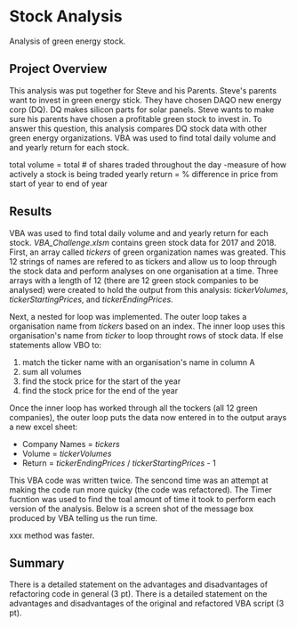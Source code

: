 # Stock Analysis
Analysis of green energy stock.

## Project Overview

This analysis was put together for Steve and his Parents. Steve's parents want to invest in green energy stick. They have chosen DAQO new energy corp (DQ). DQ makes silicon parts for solar panels. Steve wants to make sure his parents have chosen a profitable green stock to invest in. To answer this question, this analysis compares DQ stock data with other green energy organizations. VBA was used to find total daily volume and and yearly return for each stock. 

  total volume = total # of shares traded throughout the day -measure of how actively a stock is being traded 
  yearly return = % difference in price from start of year to end of year
  
 
## Results 

VBA was used to find total daily volume and and yearly return for each stock. *VBA_Challenge.xlsm* contains green stock data for 2017 and 2018. First, an array called *tickers* of green organization names was greated. This 12 strings of names are refered to as tickers and allow us to loop through the stock data and perform analyses on one organisation at a time. Three arrays with a length of 12 (there are 12 green stock companies to be analysed) were created to hold the output from this analysis: *tickerVolumes*, *tickerStartingPrices*, and *tickerEndingPrices*. 

Next, a nested for loop was implemented. The outer loop takes a organisation name from *tickers* based on an index. The inner loop uses this organisation's name from *ticker* to loop throught rows of stock data. If else statements allow VBO to:
  1. match the ticker name with an organisation's name in column A
  2. sum all volumes 
  3. find the stock price for the start of the year
  4. find the stock price for the end of the year

Once the inner loop has worked through all the tockers (all 12 green companies), the outer loop puts the data now entered in to the output arays a new excel sheet: 
  - Company Names = *tickers*
  - Volume = *tickerVolumes*
  - Return = *tickerEndingPrices* / *tickerStartingPrices* - 1

This VBA code was written twice. The sencond time was an attempt at making the code run more quicky (the code was refactored). The Timer fucntion was used to find the toal amount of time it took to perform each version of the analysis. Below is a screen shot of the message box produced by VBA telling us the run time. 



xxx method was faster. 

## Summary

There is a detailed statement on the advantages and disadvantages of refactoring code in general (3 pt).
There is a detailed statement on the advantages and disadvantages of the original and refactored VBA script (3 pt).


